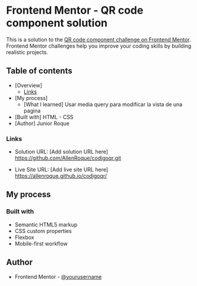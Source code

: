 # Frontend Mentor - QR code component solution

This is a solution to the [QR code component challenge on Frontend Mentor](https://www.frontendmentor.io/challenges/qr-code-component-iux_sIO_H). Frontend Mentor challenges help you improve your coding skills by building realistic projects.

## Table of contents

- [Overview]
  - [Links]()
- [My process]
  - [What I learned]
    Usar media query para modificar la vista de una pagina
- [Built with]
  HTML - CSS
- [Author]
  Junior Roque

### Links

- Solution URL: [Add solution URL here]
  https://github.com/AllenRoque/codigoqr.git

- Live Site URL: [Add live site URL here]
  https://allenroque.github.io/codigoqr/

## My process

### Built with

- Semantic HTML5 markup
- CSS custom properties
- Flexbox
- Mobile-first workflow

## Author

- Frontend Mentor - [@yourusername](https://www.frontendmentor.io/profile/yourusername)
